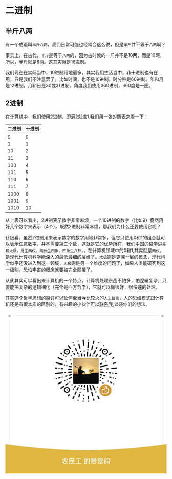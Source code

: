 # 二进制

## 半斤八两

有一个成语叫`半斤八两`，我们日常可能也经常会这么说，但是`半斤`并不等于`八两`啊？

事实上，在古代，`半斤`是等于`八两`的，因为古时候的一斤并不是10两，而是16两，所以，半斤就是8两。这其实就是16进制。

我们现在在实际当中，10进制用地最多，其实我们生活当中，非十进制也有在用，只是我们不注意罢了。比如时间，也不是10进制。时分秒是60进制。年和月是12进制，月和日是30或31进制。角度我们使用360进制，360度是一圈。

## 2进制

在计算机中，我们使用2进制，即满2就进1.我们用一张对照表来看一下：

二进制|十进制
---|---
0|0
1|1
10|2
11|3
100|4
101|5
110|6
111|7
1000|8
1001|9
1010|10

从上表可以看出，2进制表示数字非常麻烦，一个10进制的数字（比如9）竟然用好几个数字来表示（4个）。既然2进制非常麻烦，那我们为什么还要使用它呢？

仔细看，虽然2进制用来表示数字的数字用地非常多，但它只使用0和1的组合就可以表示任意数字，并不需要第三个数，这就是它的优势所在，我们中国的易学讲`易有太极，是生两仪，两仪生四象，四象生八卦。`，在计算机领域中的0和1,其实就是`两仪`，是现代计算机科学能深入的最低最细的层级了。`太极`则是更深一层的概念，现代科学似乎还没进入到这一领域，`无极`则是另一个维度的问题了，如果人类能研究到这一级别，恐怕宇宙的概念就要被完全颠覆了。

从此其实可以看出来计算机的一个特点，计算机处理东西不怕多，怕逻辑复杂，只要能把复杂的逻辑细化（完全是西方哲学），它就可以做很好，很快速的处理。

其实这个哲学思想的探讨可以延伸至当今比较火的`人工智能`，人的思维模式跟计算机还是有很本质的区别的，有兴趣的小伙伴可以[联系我](mailto:tao_qiufeng@126.com),谈谈你们的想法。

![打赏](../images/dashang.jpg)

